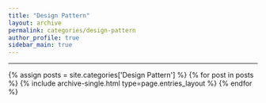 ```yaml
---
title: "Design Pattern"
layout: archive
permalink: categories/design-pattern
author_profile: true
sidebar_main: true
---
```


***

{% assign posts = site.categories['Design Pattern'] %}
{% for post in posts %} {% include archive-single.html type=page.entries_layout %} {% endfor %}